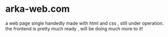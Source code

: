 # arka-web.com
a web page single handedly made with html and css , still under operation.
the frontend is pretty much ready , will be doing much more to it!
